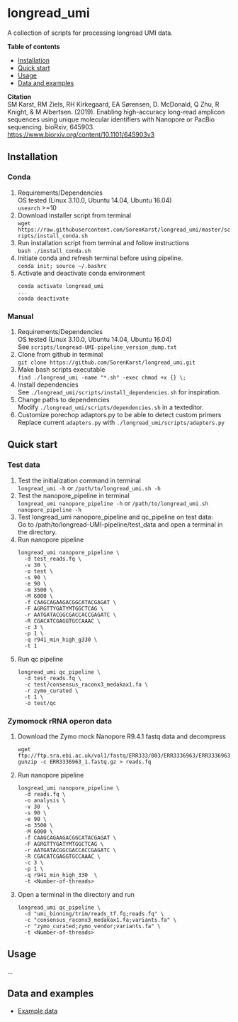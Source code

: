 # longread_umi 

A collection of scripts for processing longread UMI data.

**Table of contents**
- [Installation](#installation)
- [Quick start](#quick-start)
- [Usage](#usage)
- [Data and examples](#data-and-examples)

**Citation**  
SM Karst, RM Ziels, RH Kirkegaard, EA Sørensen, D. McDonald, Q Zhu, R Knight, & M Albertsen. (2019). Enabling high-accuracy long-read amplicon sequences using unique molecular identifiers with Nanopore or PacBio sequencing. bioRxiv, 645903.
https://www.biorxiv.org/content/10.1101/645903v3

## Installation

### Conda

1. Requirements/Dependencies \
   OS tested (Linux 3.10.0, Ubuntu 14.04, Ubuntu 16.04) \
  `usearch` >=10
2. Download installer script from terminal \
   `wget https://raw.githubusercontent.com/SorenKarst/longread_umi/master/scripts/install_conda.sh`
3. Run installation script from terminal and follow instructions \
   `bash ./install_conda.sh` 
4. Initiate conda and refresh terminal before using pipeline. \
   `conda init; source ~/.bashrc`  
5. Activate and deactivate conda environment
   ```
   conda activate longread_umi
   ...
   conda deactivate
   
   ```

### Manual

1. Requirements/Dependencies \
   OS tested (Linux 3.10.0, Ubuntu 14.04, Ubuntu 16.04) \
   See `scripts/longread-UMI-pipeline_version_dump.txt`
2. Clone from github in terminal \
   `git clone https://github.com/SorenKarst/longread_umi.git`
3. Make bash scripts executable \
   `find ./longread_umi -name "*.sh" -exec chmod +x {} \;`
4. Install dependencies \
   See `./longread_umi/scripts/install_dependencies.sh` for inspiration.
5. Change paths to dependencies \
   Modify `./longread_umi/scripts/dependencies.sh` in a texteditor.
6. Customize porechop adaptors.py to be able to detect custom primers \
   Replace current `adapters.py` with `./longread_umi/scripts/adapters.py`

## Quick start

### Test data
1. Test the initialization command in terminal  
  `longread_umi -h` or `/path/to/longread_umi.sh -h`
2. Test the nanopore_pipeline in terminal  
  `longread_umi nanopore_pipeline -h` or `/path/to/longread_umi.sh nanopore_pipeline -h`
3. Test longread_umi nanopore_pipeline and qc_pipeline on test data:  
   Go to /path/to/longread-UMI-pipeline/test_data and open a terminal in the directory.
4. Run nanopore pipeline
   ```
   longread_umi nanopore_pipeline \
     -d test_reads.fq \
     -v 30 \
     -o test \
     -s 90 \
     -e 90 \
     -m 3500 \
     -M 6000 \
     -f CAAGCAGAAGACGGCATACGAGAT \
     -F AGRGTTYGATYMTGGCTCAG \
     -r AATGATACGGCGACCACCGAGATC \
     -R CGACATCGAGGTGCCAAAC \
     -c 3 \
     -p 1 \
     -q r941_min_high_g330 \
     -t 1
   ```
5. Run qc pipeline
   ```
   longread_umi qc_pipeline \
     -d test_reads.fq \
     -c test/consensus_raconx3_medakax1.fa \
     -r zymo_curated \
     -t 1 \
     -o test/qc
   ```

### Zymomock rRNA operon data
1. Download the Zymo mock Nanopore R9.4.1 fastq data and decompress
   ```
   wget ftp://ftp.sra.ebi.ac.uk/vol1/fastq/ERR333/003/ERR3336963/ERR3336963_1.fastq.gz 
   gunzip -c ERR3336963_1.fastq.gz > reads.fq
   ```
2. Run nanopore pipeline
   ```
   longread_umi nanopore_pipeline \  
     -d reads.fq \
     -o analysis \
     -v 30  \
     -s 90 \
     -e 90 \
     -m 3500 \
     -M 6000 \
     -f CAAGCAGAAGACGGCATACGAGAT \
     -F AGRGTTYGATYMTGGCTCAG \
     -r AATGATACGGCGACCACCGAGATC \
     -R CGACATCGAGGTGCCAAAC \
     -c 3 \
     -p 1 \
     -q r941_min_high_330  \
     -t <Number-of-threads>
   ```
5. Open a terminal in the directory and run
   ```
   longread_umi qc_pipeline \
     -d "umi_binning/trim/reads_tf.fq;reads.fq" \
     -c "consensus_raconx3_medakax1.fa;variants.fa" \
     -r "zymo_curated;zymo_vendor;variants.fa" \
     -t <Number-of-threads> 
   ```

## Usage

...

## Data and examples

- [Example data](docs/DATA.md)
